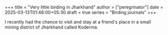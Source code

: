 +++
title = "Very little birding in Jharkhand"
author = ["peregrinator"]
date = 2025-03-13T01:48:00+05:30
draft = true
series = "Birding journals"
+++

I recently had the chance to visit and stay at a friend's place in a
small mining district of Jharkhand called Koderma.
